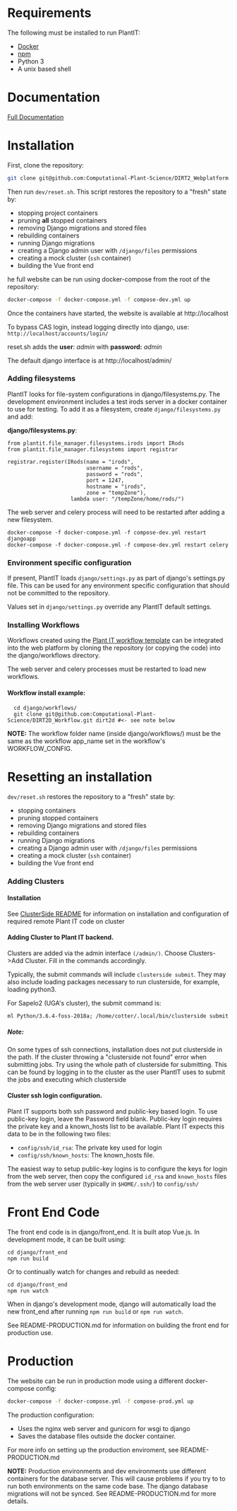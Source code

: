 # Requirements

The following must be installed to run PlantIT:

* [Docker](https://www.docker.com/)
* [npm](https://www.npmjs.com/get-npm)
* Python 3
* A unix based shell

# Documentation

[Full Documentation](https://computational-plant-science.github.io/DIRT2_Webplatform/build/html/index.html)

# Installation

First, clone the repository:

```bash
git clone git@github.com:Computational-Plant-Science/DIRT2_Webplatform.git
```

Then run `dev/reset.sh`. This script restores the repository to a "fresh" state by:

   - stopping project containers
   - pruning **all** stopped containers
   - removing Django migrations and stored files
   - rebuilding containers
   - running Django migrations
   - creating a Django admin user with `/django/files` permissions
   - creating a mock cluster (`ssh` container)
   - building the Vue front end

he full website can be run using docker-compose from the root of the repository:

```bash
docker-compose -f docker-compose.yml -f compose-dev.yml up
```

Once the containers have started, the website is available at http://localhost

To bypass CAS login, instead logging directly into django, use: `http://localhost/accounts/login/`

reset.sh adds the __user__: _admin_ with __password:__ _admin_

The default django interface is at http://localhost/admin/

### Adding filesystems
PlantIT looks for file-system configurations in django/filesystems.py. The development environment includes a test irods server in a docker container to use for testing. To add it as a filesystem, create `django/filesystems.py` and add:

__django/filesystems.py__:
```
from plantit.file_manager.filesystems.irods import IRods
from plantit.file_manager.filesystems import registrar

registrar.register(IRods(name = "irods",
                         username = "rods",
                         password = "rods",
                         port = 1247,
                         hostname = "irods",
                         zone = "tempZone"),
                    lambda user: "/tempZone/home/rods/")
```  

The web server and celery process will need to be restarted after adding a new filesystem.

```
docker-compose -f docker-compose.yml -f compose-dev.yml restart djangoapp
docker-compose -f docker-compose.yml -f compose-dev.yml restart celery
```

### Environment specific configuration
If present, PlantIT loads `django/settings.py` as part of django's settings.py file. This can be used for any environment specific configuration that should not be committed to the repository.

Values set in `django/settings.py` override any PlantIT default settings.

### Installing Workflows
Workflows created using the [Plant IT workflow template](https://github.com/Computational-Plant-Science/cookiecutter_PlantIT) can be integrated into the web platform by cloning the repository (or copying the code) into the django/workflows directory.

The web server and celery processes must be restarted to load new workflows.

#### Workflow install example:
```
  cd django/workflows/
  git clone git@github.com:Computational-Plant-Science/DIRT2D_Workflow.git dirt2d #<- see note below
```

__NOTE:__ The workflow folder name (inside django/workflows/) must be the same
as the workflow app_name set in the workflow's WORKFLOW_CONFIG.


# Resetting an installation

`dev/reset.sh` restores the repository to a "fresh" state by:

   - stopping containers
   - pruning stopped containers
   - removing Django migrations and stored files
   - rebuilding containers
   - running Django migrations
   - creating a Django admin user with `/django/files` permissions
   - creating a mock cluster (`ssh` container)
   - building the Vue front end

### Adding Clusters

#### Installation
See [ClusterSide README](https://github.com/Computational-Plant-Science/DIRT2_ClusterSide) for information
on installation and configuration of required remote Plant IT code on cluster

#### Adding Cluster to Plant IT backend.
Clusters are added via the admin interface `(/admin/)`. Choose Clusters->Add Cluster. Fill in the commands
accordingly.

Typically, the submit commands will include `clusterside submit`. They may also include loading packages necessary to run clusterside, for example, loading python3.

For Sapelo2 (UGA's cluster), the submit command is:

```
ml Python/3.6.4-foss-2018a; /home/cotter/.local/bin/clusterside submit
```

##### Note:
On some types of ssh connections, installation does not put clusterside in the path. If the cluster throwing a "clusterside not found" error when submitting jobs. Try using the whole path of clusterside for submitting. This can be found by logging in to the cluster as the user PlantIT uses to submit the jobs and executing which clusterside

#### Cluster ssh login configuration.
Plant IT supports both ssh password and public-key based
login. To use public-key login, leave the Password field blank. Public-key login requires the private key and a known_hosts list to be available. Plant IT expects this data to be in the following two files:

- `config/ssh/id_rsa`: The private key used for login
- `config/ssh/known_hosts`: The known_hosts file.

The easiest way to setup public-key logins is to configure the keys for login from the web server, then copy the configured `id_rsa` and `known_hosts` files from the web server user (typically in `$HOME/.ssh/`) to `config/ssh/`

# Front End Code
The front end code is in django/front_end. It is built atop Vue.js. In development mode, it can be built using:

```
cd django/front_end
npm run build
```

Or to continually watch for changes and rebuild as needed:

```
cd django/front_end
npm run watch
```

When in django's development mode, django will automatically load the new front_end after running `npm run build` or `npm run watch`.

See README-PRODUCTION.md for information on building the front end for production use.

# Production
The website can be run in production mode using a different docker-compose config:

```bash
docker-compose -f docker-compose.yml -f compose-prod.yml up
```

The production configuration:
- Uses the nginx web server and gunicorn for wsgi to django
- Saves the database files outside the docker container.

For more info on setting up the production enviroment, see README-PRODUCTION.md

__NOTE:__ Production environments and dev environments use different
containers for the database server. This will cause problems if you try to
to run both environments on the same code base. The django database migrations will not be synced. See README-PRODUCTION.md for more details.
